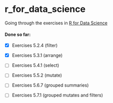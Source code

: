 # r_for_data_science
Going through the exercises in [R for Data
Science](https://r4ds.had.co.nz/index.html)

#### Done so far:
- [x] Exercises 5.2.4 (filter)
- [x] Exercises 5.3.1 (arrange)
- [ ] Exercises 5.4.1 (select)
- [ ] Exercises 5.5.2 (mutate)
- [ ] Exercises 5.6.7 (grouped summaries)
- [ ] Exercises 5.7.1 (grouped mutates and filters)



